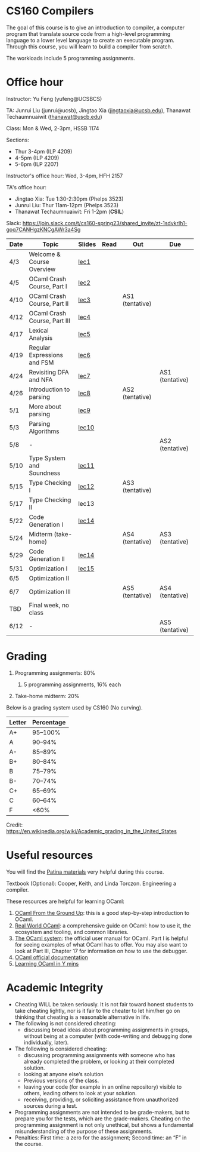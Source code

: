 # CS160 Compilers

The goal of this course is to give an introduction to compiler, a computer program that translate source code from a high-level programming language to a lower level language to create an executable program.
Through this course, you will learn to build a compiler from scratch.

The workloads include 5 programming assignments.

# Office hour
Instructor: Yu Feng (yufeng@UCSBCS)

TA: Junrui Liu (junrui@ucsb), Jingtao Xia (jingtaoxia@ucsb.edu), Thanawat Techaumnuaiwit (thanawat@uscb.edu)

Class: Mon & Wed, 2-3pm, HSSB 1174

Sections:
- Thur 3-4pm (ILP 4209) 
- 4-5pm (ILP 4209) 
- 5-6pm (ILP 2207)

Instructor's office hour: Wed, 3-4pm, HFH 2157

TA's office hour:
- Jingtao Xia: Tue 1:30-2:30pm (Phelps 3523)
- Junrui Liu: Thur 11am-12pm (Phelps 3523)
- Thanawat Techaumnuaiwit: Fri 1-2pm (**CSIL**)

Slack: https://join.slack.com/t/cs160-spring23/shared_invite/zt-1sdvkrlh1-goq7CANHgzKNCgAWr3a4Sg


| Date  | Topic                                         | Slides | Read | Out | Due |
|-------|-----------------------------------------------|--------|------|-----|-----|
| 4/3  | Welcome & Course Overview                                  |  [lec1](lectures/lecture1.pdf)     |      |     |     |
| 4/5  | OCaml Crash Course, Part I                                  |  [lec2](lectures/lecture2.pdf)      |      |     |     |
| 4/10  | OCaml Crash Course, Part II          |  [lec3](lectures/lecture3.pdf)      |     |  AS1 (tentative)   |    |
| 4/12  | OCaml Crash Course, Part III             |  [lec4](lectures/lecture4.pdf)       |     |  |     |
| 4/17  | Lexical Analysis                |  [lec5](lectures/lecture5.pdf)     |      |     |     |
| 4/19 | Regular Expressions and FSM                           |  [lec6](lectures/lecture6.pdf)     |      |   |     |
| 4/24 | Revisiting DFA and NFA                            |  [lec7](lectures/lecture7.pdf)      |      |       |  AS1 (tentative)  |
| 4/26 | Introduction to parsing                          |  [lec8](lectures/lecture8.pdf)      |      | AS2 (tentative)  |    |
| 5/1 | More about parsing | [lec9](lectures/lecture9.pdf)    |     |     |   |
| 5/3 |     Parsing Algorithms    | [lec10](lectures/lecture10.pdf)        |      |    |    |
| 5/8 | - | | | | AS2 (tentative) |
| 5/10 |    Type System and Soundness       | [lec11](lectures/lecture11.pdf)        |      |    |  |
| 5/15 | Type Checking I   |  [lec12](lectures/lecture12.pdf)        |      |  AS3 (tentative)   |    |
| 5/17 |  Type Checking II                     |  lec13       |      |     |    |
| 5/22  |  Code Generation  I  | [lec14](lectures/lecture14.pdf) |      | |     |
| 5/24  | Midterm (take-home)|        |      |  AS4 (tentative)   |  AS3 (tentative)   |
| 5/29  | Code Generation II |  [lec14](lectures/lecture14.pdf)      |      |     |    |
| 5/31 | Optimization I                       |   [lec15](lectures/lecture15.pdf)       |       |     |     |
| 6/5 | Optimization II                |        |     |      |   |
| 6/7 | Optimization III        |         |      |  AS5 (tentative)   | AS4 (tentative)   |
| TBD  | Final week, no class                                 |        |      |     |    |
| 6/12 | - | | | | AS5 (tentative) |


# Grading

1. Programming assignments: 80%
    1. 5 programming assignments, 16% each

2. Take-home midterm: 20%

  

Below is a grading system used by CS160 (No curving).

| Letter | Percentage |
|--------|------------|
| A+     | 95–100%    |
| A      | 90–94%     |
| A-     | 85–89%     |
| B+     | 80–84%     |
| B      | 75–79%     |
| B-     | 70–74%     |
| C+     | 65–69%     |
| C      | 60–64%     |
| F      | <60%       |

Credit: https://en.wikipedia.org/wiki/Academic_grading_in_the_United_States


# Useful resources

You will find the [Patina materials](https://junrui-liu.github.io/patina) very helpful during
this course.

Textbook (Optional): Cooper, Keith, and Linda Torczon. Engineering a compiler.

These resources are helpful for learning OCaml:

1. [OCaml From the Ground Up](https://ocamlbook.org/): this is a good
   step-by-step introduction to OCaml.
2. [Real World OCaml](https://dev.realworldocaml.org/guided-tour.html): a
   comprehensive guide on OCaml: how to use it, the ecosystem and tooling, and
   common libraries.
3. [The OCaml system](https://ocaml.org/releases/4.11/htmlman/index.html): the
   official user manual for OCaml. Part I is helpful for seeing examples of what
   OCaml has to offer. You may also want to look at Part III, Chapter 17 for
   information on how to use the debugger.
4. [OCaml official documentation](https://ocaml.org/learn/)
5. [Learning OCaml in Y mins](https://learnxinyminutes.com/docs/ocaml/)


# Academic Integrity
- Cheating WILL be taken seriously. It is not fair toward honest students to take cheating lightly, nor is it fair to the cheater to let him/her go on thinking that cheating is a reasonable alternative in life.
- The following is not considered cheating:
   - discussing broad ideas about programming assignments in groups, without being at a computer (with code-writing and debugging done individually, later).
- The following is considered cheating:
   - discussing programming assignments with someone who has already completed the problem, or looking at their completed solution.
   - looking at anyone else’s solution
   - Previous versions of the class.
   - leaving your code (for example in an online repository) visible to others, leading others to look at your solution.
   - receiving, providing, or soliciting assistance from unauthorized sources during a test.
- Programming assignments are not intended to be grade-makers, but to prepare you for the tests, which are the grade-makers. Cheating on the programming assignment is not only unethical, but shows a fundamental misunderstanding of the purpose of these assignments.
- Penalties: First time: a zero for the assignment; Second time: an “F” in the course.



